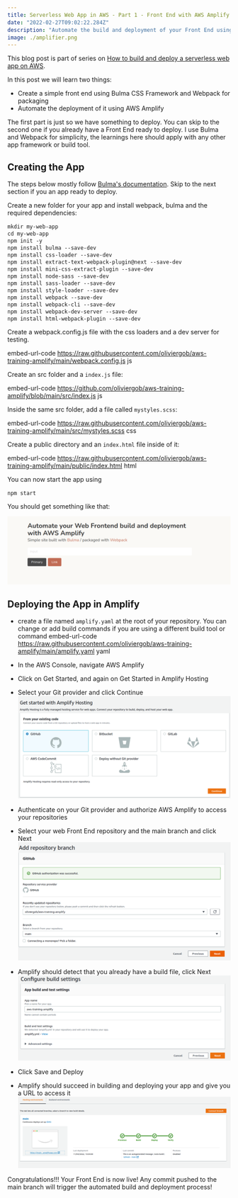 ```yaml
---
title: Serverless Web App in AWS - Part 1 - Front End with AWS Amplify
date: "2022-02-27T09:02:22.284Z"
description: "Automate the build and deployment of your Front End using AWS Amplify"
image: ./amplifier.png
---
```


This blog post is part of series on [How to build and deploy a serverless web app on AWS](../20220226-build-webapp-aws/).



In this post we will learn two things:
* Create a simple front end using Bulma CSS Framework and Webpack for packaging
* Automate the deployment of it using AWS Amplify

The first part is just so we have something to deploy. You can skip to the second one if you already have a Front End ready to deploy.
I use Bulma and Webpack for simplicity, the learnings here should apply with any other app framework or build tool.


## Creating the App
The steps below mostly follow [Bulma's documentation](https://bulma.io/documentation/customize/with-webpack/). Skip to the next section if you an app ready to deploy.

Create a new folder for your app and install webpack, bulma and the required dependencies:

```
mkdir my-web-app
cd my-web-app
npm init -y
npm install bulma --save-dev
npm install css-loader --save-dev
npm install extract-text-webpack-plugin@next --save-dev
npm install mini-css-extract-plugin --save-dev
npm install node-sass --save-dev
npm install sass-loader --save-dev
npm install style-loader --save-dev
npm install webpack --save-dev
npm install webpack-cli --save-dev
npm install webpack-dev-server --save-dev
npm install html-webpack-plugin --save-dev
```


Create a webpack.config.js file with the css loaders and a dev server for testing.

embed-url-code https://raw.githubusercontent.com/oliviergob/aws-training-amplify/main/webpack.config.js js


Create an src folder and a ```index.js``` file:

embed-url-code https://github.com/oliviergob/aws-training-amplify/blob/main/src/index.js js


Inside the same src folder, add a file called ```mystyles.scss```: 

embed-url-code https://raw.githubusercontent.com/oliviergob/aws-training-amplify/main/src/mystyles.scss css


Create a public directory and an ```index.html``` file inside of it:

embed-url-code https://raw.githubusercontent.com/oliviergob/aws-training-amplify/main/public/index.html html


You can now start the app using
```
npm start
```

You should get something like that:

![simple website](./simple-web-app.png "simple website")


## Deploying the App in Amplify

* create a file named ```amplify.yaml``` at the root of your repository. You can change or add build commands if you are using a different build tool or command
embed-url-code https://raw.githubusercontent.com/oliviergob/aws-training-amplify/main/amplify.yaml yaml


* In the AWS Console, navigate AWS Amplify
* Click on Get Started, and again on Get Started in Amplify Hosting
* Select your Git provider and click Continue
![Connect to Git](./amplify-deployment-01.png "Connect to Git")
* Authenticate on your Git provider and authorize AWS Amplify to access your repositories
* Select your web Front End repository and the main branch and click Next
![Select your repo](./amplify-deployment-02.png "Select your repo")
* Amplify should detect that you already have a build file, click Next
![Build Settings](./amplify-deployment-03.png "Build Settings")
* Click Save and Deploy

* Amplify should succeed in building and deploying your app and give you a URL to access it
![Build Settings](./amplify-deployment-04.png "Build Settings")

Congratulations!!! Your Front End is now live! Any commit pushed to the main branch will trigger the automated build and deployment process!
